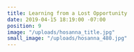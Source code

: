 ```yaml
---
title: Learning from a Lost Opportunity
date: 2019-04-15 18:19:00 -07:00
position: 9
image: "/uploads/hosanna_title.jpg"
small_image: "/uploads/hosanna_480.jpg"
---
```


